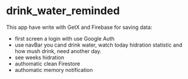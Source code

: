 # drink_water_reminded
This app have write with GetX and Firebase for saving data:
- first screen a login with use Google Auth
- use navBar you cand drink water, watch today hidration statistic and how mush drink, need another day.
- see weeks hidration
- authomatic clean Firestore
- authomatic memory notification

